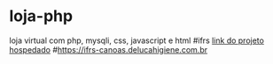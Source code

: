# loja-php
loja virtual com php, mysqli, css, javascript e html
#ifrs
<a href="https://ifrs-canoas.delucahigiene.com.br" target="_blank">link do projeto hospedado</a>
#https://ifrs-canoas.delucahigiene.com.br
